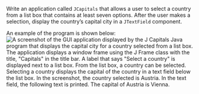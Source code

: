 Write an application called `JCapitals` that allows a user to select a country from a list box that contains at least seven options. After the user makes a selection, display the country’s capital city in a `JTextField` component. 

An example of the program is shown below: 
![A screenshot of the GUI application displayed by the J Capitals Java program that displays the capital city for a country selected from a list box. The application displays a window frame using the J Frame class with the title, "Capitals" in the title bar. A label that says "Select a country" is displayed next to a list box. From the list box, a country can be selected. Selecting a country displays the capital of the country in a text field below the list box. In the screenshot, the country selected is Austria. In the text field, the following text is printed. The capital of Austria is Vienna.](../assets/dN2q9nVXSAm0dBXAVoWF.png)

